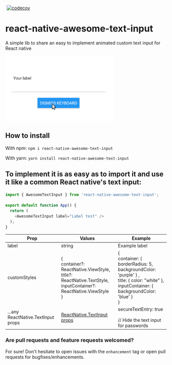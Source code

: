 [![<AlejandroFabianCampos>](https://circleci.com/gh/AlejandroFabianCampos/react-native-awesome-text-input.svg?style=svg)](https://circleci.com/gh/AlejandroFabianCampos/react-native-awesome-text-input)
[![codecov](https://codecov.io/gh/AlejandroFabianCampos/react-native-awesome-text-input/branch/develop/graph/badge.svg)](https://codecov.io/gh/AlejandroFabianCampos/react-native-awesome-text-input)

# react-native-awesome-text-input
A simple lib to share an easy to implement animated custom text input for React native

![Awesome Text Input Demo](examples/gifs/AwesomeTextInput1-0-2-testgif.gif)

## How to install 
With npm:
`npm i react-native-awesome-text-input`

With yarn: 
`yarn install react-native-awesome-text-input`

## To implement it is as easy as to import it and use it like a common React native's text input:

```javascript
import { AwesomeTextInput } from 'react-native-awesome-text-input';

export default function App() {
  return (
    <AwesomeTextInput label="Label test" />
  );
}
```
| Prop | Values | Example |
| ---- | -------- | ---- |
| label | string | Example label |
| customStyles | { <br> container?: ReactNative.ViewStyle, <br> title?: ReactNative.TextStyle, <br> inputContainer?: ReactNative.ViewStyle <br> } | { <br> container: { borderRadius: 5, backgroundColor: 'purple' } , <br> title: { color: "white" }, <br> inputContainer: { backgroundColor: 'blue' } <br> } |
| ...any ReactNative.TextInput props | [ReactNative.TextInput props](https://reactnative.dev/docs/textinput#props) | secureTextEntry: true <br><br> // Hide the text input for passwords |


### Are pull requests and feature requests welcomed? 
For sure! Don't hesitate to open issues with the `enhancement` tag or open pull requests for bugfixes/enhancements.
